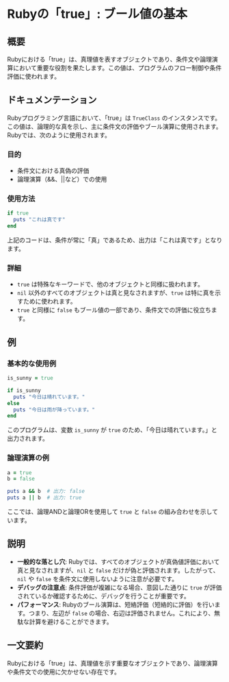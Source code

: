 <!--
Meta Description: # Rubyの「true」: ブール値の基本 ## 概要 Rubyにおける「true」は、真理値を表すオブジェクトであり、条件文や論理演算において重要な役割を果たします。この値は、プログラムのフロー制御や条件評価に使われます。 ## ドキュメンテーション Rubyプログラミング言語において、「tru...
Meta Keywords: true, false, puts, ruby, nil
-->

# Rubyの「true」: ブール値の基本

## 概要
Rubyにおける「true」は、真理値を表すオブジェクトであり、条件文や論理演算において重要な役割を果たします。この値は、プログラムのフロー制御や条件評価に使われます。

## ドキュメンテーション
Rubyプログラミング言語において、「true」は `TrueClass` のインスタンスです。この値は、論理的な真を示し、主に条件文の評価やブール演算に使用されます。Rubyでは、次のように使用されます。

### 目的
- 条件文における真偽の評価
- 論理演算（&&、||など）での使用

### 使用方法
```ruby
if true
  puts "これは真です"
end
```

上記のコードは、条件が常に「真」であるため、出力は「これは真です」となります。

### 詳細
- `true` は特殊なキーワードで、他のオブジェクトと同様に扱われます。
- `nil` 以外のすべてのオブジェクトは真と見なされますが、`true` は特に真を示すために使われます。
- `true` と同様に `false` もブール値の一部であり、条件文での評価に役立ちます。

## 例
### 基本的な使用例
```ruby
is_sunny = true

if is_sunny
  puts "今日は晴れています。"
else
  puts "今日は雨が降っています。"
end
```
このプログラムは、変数 `is_sunny` が `true` のため、「今日は晴れています。」と出力されます。

### 論理演算の例
```ruby
a = true
b = false

puts a && b  # 出力: false
puts a || b  # 出力: true
```
ここでは、論理ANDと論理ORを使用して `true` と `false` の組み合わせを示しています。

## 説明
- **一般的な落とし穴**: Rubyでは、すべてのオブジェクトが真偽値評価において真と見なされますが、`nil` と `false` だけが偽と評価されます。したがって、`nil` や `false` を条件文に使用しないように注意が必要です。
- **デバッグの注意点**: 条件評価が複雑になる場合、意図した通りに `true` が評価されているか確認するために、デバッグを行うことが重要です。
- **パフォーマンス**: Rubyのブール演算は、短絡評価（短絡的に評価）を行います。つまり、左辺が `false` の場合、右辺は評価されません。これにより、無駄な計算を避けることができます。

## 一文要約
Rubyにおける「true」は、真理値を示す重要なオブジェクトであり、論理演算や条件文での使用に欠かせない存在です。